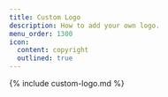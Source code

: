 ```yaml
---
title: Custom Logo
description: How to add your own logo.
menu_order: 1300
icon:
  content: copyright
  outlined: true
---
```


{% include custom-logo.md %}
